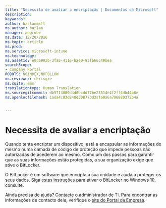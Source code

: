 ```yaml
---
title: "Necessita de avaliar a encriptação | Documentos da Microsoft"
description: 
keywords: 
author: barlanmsft
ms.author: barlan
manager: angrobe
ms.date: 12/20/2016
ms.topic: article
ms.prod: 
ms.service: microsoft-intune
ms.technology: 
ms.assetid: e0c5993b-3fa5-411e-bae0-93fb66c49bea
searchScope:
- Company Portal
ROBOTS: NOINDEX,NOFOLLOW
ms.reviewer: chrisgre
ms.suite: ems
translationtype: Human Translation
ms.sourcegitcommit: db5714009d4d0bcdd77be23314e4f2ff4db44b6e
ms.openlocfilehash: 1ada4c83d848d30877bd3afa0a6a706880372b4a


---
```

# <a name="you-need-to-enable-encryption"></a>Necessita de avaliar a encriptação

Quando tenta encriptar um dispositivo, está a encapsular as informações do mesmo numa camada de código de proteção que impede pessoas não autorizadas de acederem ao mesmo. Como um dos passos para garantir que as suas informações estão protegidas, a sua organização exige que ative o BitLocker.

O BitLocker é um software que encripta a sua unidade e ajuda a proteger os seus dados. Siga [estas instruções](https://gallery.technet.microsoft.com/How-to-turn-on-BitLocker-34294d3d) para ativar o BitLocker no Windows 10, consulte.

Ainda precisa de ajuda? Contacte o administrador de TI. Para encontrar as informações de contacto dele, verifique o [site do Portal da Empresa](http://portal.manage.microsoft.com).



<!--HONumber=Dec16_HO3-->


